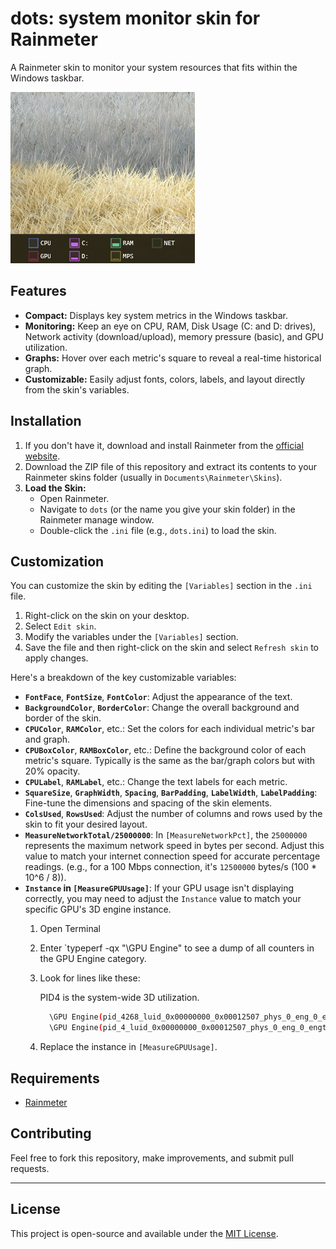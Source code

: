 # dots: system monitor skin for Rainmeter

A Rainmeter skin to monitor your system resources that fits within the Windows taskbar.

![Example of Dots in the Windows taskbar.](example.png "Dots in the Windows taskbar")

## Features

* **Compact:** Displays key system metrics in the Windows taskbar.
* **Monitoring:** Keep an eye on CPU, RAM, Disk Usage (C: and D: drives), Network activity (download/upload), memory pressure (basic), and GPU utilization.
* **Graphs:** Hover over each metric's square to reveal a real-time historical graph.
* **Customizable:** Easily adjust fonts, colors, labels, and layout directly from the skin's variables.



## Installation

1.  If you don't have it, download and install Rainmeter from the [official website](https://www.rainmeter.net/).
2.  Download the ZIP file of this repository and extract its contents to your Rainmeter skins folder (usually in `Documents\Rainmeter\Skins`).
3.  **Load the Skin:**
    * Open Rainmeter.
    * Navigate to `dots` (or the name you give your skin folder) in the Rainmeter manage window.
    * Double-click the `.ini` file (e.g., `dots.ini`) to load the skin.



## Customization

You can customize the skin by editing the `[Variables]` section in the `.ini` file.

1.  Right-click on the skin on your desktop.
2.  Select `Edit skin`.
3.  Modify the variables under the `[Variables]` section.
4.  Save the file and then right-click on the skin and select `Refresh skin` to apply changes.

Here's a breakdown of the key customizable variables:

* **`FontFace`**, **`FontSize`**, **`FontColor`**: Adjust the appearance of the text.
* **`BackgroundColor`**, **`BorderColor`**: Change the overall background and border of the skin.
* **`CPUColor`**, **`RAMColor`**, etc.: Set the colors for each individual metric's bar and graph.
* **`CPUBoxColor`**, **`RAMBoxColor`**, etc.: Define the background color of each metric's square. Typically is the same as the bar/graph colors but with 20% opacity.
* **`CPULabel`**, **`RAMLabel`**, etc.: Change the text labels for each metric.
* **`SquareSize`**, **`GraphWidth`**, **`Spacing`**, **`BarPadding`**, **`LabelWidth`**, **`LabelPadding`**: Fine-tune the dimensions and spacing of the skin elements.
* **`ColsUsed`**, **`RowsUsed`**: Adjust the number of columns and rows used by the skin to fit your desired layout.
* **`MeasureNetworkTotal/25000000`**: In `[MeasureNetworkPct]`, the `25000000` represents the maximum network speed in bytes per second. Adjust this value to match your internet connection speed for accurate percentage readings. (e.g., for a 100 Mbps connection, it's `12500000` bytes/s (100 * 10^6 / 8)).
* **`Instance` in `[MeasureGPUUsage]`**: If your GPU usage isn't displaying correctly, you may need to adjust the `Instance` value to match your specific GPU's 3D engine instance.
  1. Open Terminal
  2. Enter `typeperf -qx "\GPU Engine" to see a dump of all counters in the GPU Engine category.
  3. Look for lines like these:
 
      PID4 is the system-wide 3D utilization.
      ```bash
        \GPU Engine(pid_4268_luid_0x00000000_0x00012507_phys_0_eng_0_engtype_3D)\Utilization Percentage
        \GPU Engine(pid_4_luid_0x00000000_0x00012507_phys_0_eng_0_engtype_3D)\Utilization Percentage
      ```
  4. Replace the instance in `[MeasureGPUUsage]`.



## Requirements

* [Rainmeter](https://www.rainmeter.net/)


## Contributing

Feel free to fork this repository, make improvements, and submit pull requests.

---

## License

This project is open-source and available under the [MIT License](LICENSE).
